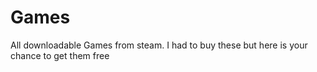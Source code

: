 # Games
All downloadable Games from steam. I had to buy these but here is your chance to get them free
